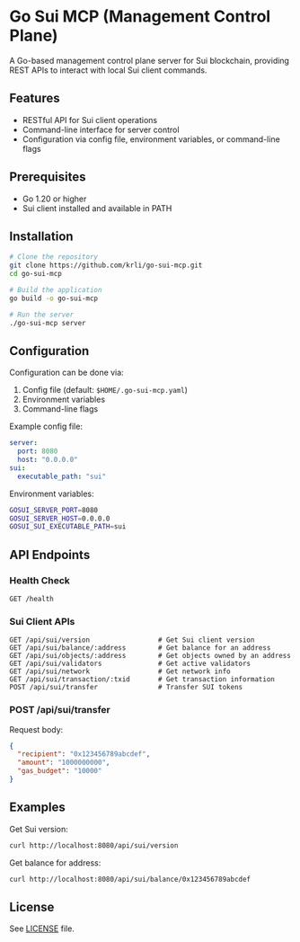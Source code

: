 # Go Sui MCP (Management Control Plane)

A Go-based management control plane server for Sui blockchain, providing REST APIs to interact with local Sui client commands.

## Features

- RESTful API for Sui client operations
- Command-line interface for server control
- Configuration via config file, environment variables, or command-line flags

## Prerequisites

- Go 1.20 or higher
- Sui client installed and available in PATH

## Installation

```bash
# Clone the repository
git clone https://github.com/krli/go-sui-mcp.git
cd go-sui-mcp

# Build the application
go build -o go-sui-mcp

# Run the server
./go-sui-mcp server
```

## Configuration

Configuration can be done via:

1. Config file (default: `$HOME/.go-sui-mcp.yaml`)
2. Environment variables
3. Command-line flags

Example config file:

```yaml
server:
  port: 8080
  host: "0.0.0.0"
sui:
  executable_path: "sui"
```

Environment variables:

```bash
GOSUI_SERVER_PORT=8080
GOSUI_SERVER_HOST=0.0.0.0
GOSUI_SUI_EXECUTABLE_PATH=sui
```

## API Endpoints

### Health Check

```
GET /health
```

### Sui Client APIs

```
GET /api/sui/version                 # Get Sui client version
GET /api/sui/balance/:address        # Get balance for an address
GET /api/sui/objects/:address        # Get objects owned by an address
GET /api/sui/validators              # Get active validators
GET /api/sui/network                 # Get network info
GET /api/sui/transaction/:txid       # Get transaction information
POST /api/sui/transfer               # Transfer SUI tokens
```

### POST /api/sui/transfer
Request body:
```json
{
  "recipient": "0x123456789abcdef",
  "amount": "1000000000",
  "gas_budget": "10000"
}
```

## Examples

Get Sui version:

```bash
curl http://localhost:8080/api/sui/version
```

Get balance for address:

```bash
curl http://localhost:8080/api/sui/balance/0x123456789abcdef
```

## License

See [LICENSE](LICENSE) file.